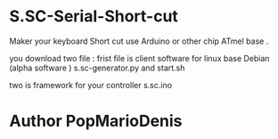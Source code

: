 # S.SC-Serial-Short-cut
Maker your keyboard Short cut use Arduino or other chip ATmel base .

you download two file :
frist file is client software for linux base Debian (alpha software )
s.sc-generator.py and start.sh

 
 two is framework for your controller 
 s.sc.ino 
# Author PopMarioDenis
